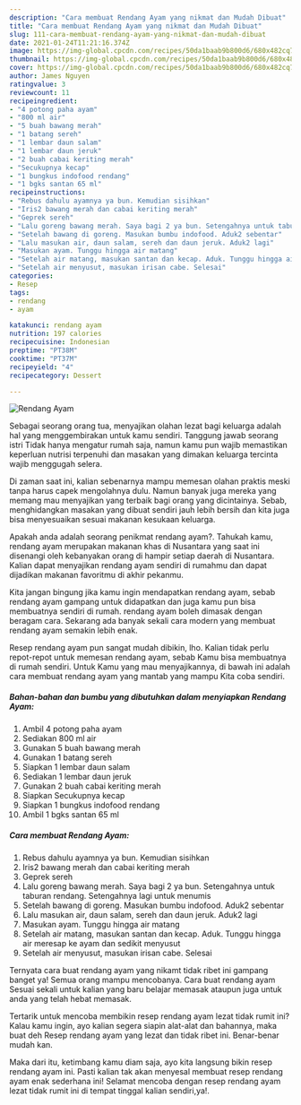 ```yaml
---
description: "Cara membuat Rendang Ayam yang nikmat dan Mudah Dibuat"
title: "Cara membuat Rendang Ayam yang nikmat dan Mudah Dibuat"
slug: 111-cara-membuat-rendang-ayam-yang-nikmat-dan-mudah-dibuat
date: 2021-01-24T11:21:16.374Z
image: https://img-global.cpcdn.com/recipes/50da1baab9b800d6/680x482cq70/rendang-ayam-foto-resep-utama.jpg
thumbnail: https://img-global.cpcdn.com/recipes/50da1baab9b800d6/680x482cq70/rendang-ayam-foto-resep-utama.jpg
cover: https://img-global.cpcdn.com/recipes/50da1baab9b800d6/680x482cq70/rendang-ayam-foto-resep-utama.jpg
author: James Nguyen
ratingvalue: 3
reviewcount: 11
recipeingredient:
- "4 potong paha ayam"
- "800 ml air"
- "5 buah bawang merah"
- "1 batang sereh"
- "1 lembar daun salam"
- "1 lembar daun jeruk"
- "2 buah cabai keriting merah"
- "Secukupnya kecap"
- "1 bungkus indofood rendang"
- "1 bgks santan 65 ml"
recipeinstructions:
- "Rebus dahulu ayamnya ya bun. Kemudian sisihkan"
- "Iris2 bawang merah dan cabai keriting merah"
- "Geprek sereh"
- "Lalu goreng bawang merah. Saya bagi 2 ya bun. Setengahnya untuk taburan rendang. Setengahnya lagi untuk menumis"
- "Setelah bawang di goreng. Masukan bumbu indofood. Aduk2 sebentar"
- "Lalu masukan air, daun salam, sereh dan daun jeruk. Aduk2 lagi"
- "Masukan ayam. Tunggu hingga air matang"
- "Setelah air matang, masukan santan dan kecap. Aduk. Tunggu hingga air meresap ke ayam dan sedikit menyusut"
- "Setelah air menyusut, masukan irisan cabe. Selesai"
categories:
- Resep
tags:
- rendang
- ayam

katakunci: rendang ayam 
nutrition: 197 calories
recipecuisine: Indonesian
preptime: "PT38M"
cooktime: "PT37M"
recipeyield: "4"
recipecategory: Dessert

---
```



![Rendang Ayam](https://img-global.cpcdn.com/recipes/50da1baab9b800d6/680x482cq70/rendang-ayam-foto-resep-utama.jpg)

Sebagai seorang orang tua, menyajikan olahan lezat bagi keluarga adalah hal yang menggembirakan untuk kamu sendiri. Tanggung jawab seorang istri Tidak hanya mengatur rumah saja, namun kamu pun wajib memastikan keperluan nutrisi terpenuhi dan masakan yang dimakan keluarga tercinta wajib menggugah selera.

Di zaman  saat ini, kalian sebenarnya mampu memesan olahan praktis meski tanpa harus capek mengolahnya dulu. Namun banyak juga mereka yang memang mau menyajikan yang terbaik bagi orang yang dicintainya. Sebab, menghidangkan masakan yang dibuat sendiri jauh lebih bersih dan kita juga bisa menyesuaikan sesuai makanan kesukaan keluarga. 



Apakah anda adalah seorang penikmat rendang ayam?. Tahukah kamu, rendang ayam merupakan makanan khas di Nusantara yang saat ini disenangi oleh kebanyakan orang di hampir setiap daerah di Nusantara. Kalian dapat menyajikan rendang ayam sendiri di rumahmu dan dapat dijadikan makanan favoritmu di akhir pekanmu.

Kita jangan bingung jika kamu ingin mendapatkan rendang ayam, sebab rendang ayam gampang untuk didapatkan dan juga kamu pun bisa membuatnya sendiri di rumah. rendang ayam boleh dimasak dengan beragam cara. Sekarang ada banyak sekali cara modern yang membuat rendang ayam semakin lebih enak.

Resep rendang ayam pun sangat mudah dibikin, lho. Kalian tidak perlu repot-repot untuk memesan rendang ayam, sebab Kamu bisa membuatnya di rumah sendiri. Untuk Kamu yang mau menyajikannya, di bawah ini adalah cara membuat rendang ayam yang mantab yang mampu Kita coba sendiri.

<!--inarticleads1-->

##### Bahan-bahan dan bumbu yang dibutuhkan dalam menyiapkan Rendang Ayam:

1. Ambil 4 potong paha ayam
1. Sediakan 800 ml air
1. Gunakan 5 buah bawang merah
1. Gunakan 1 batang sereh
1. Siapkan 1 lembar daun salam
1. Sediakan 1 lembar daun jeruk
1. Gunakan 2 buah cabai keriting merah
1. Siapkan Secukupnya kecap
1. Siapkan 1 bungkus indofood rendang
1. Ambil 1 bgks santan 65 ml




<!--inarticleads2-->

##### Cara membuat Rendang Ayam:

1. Rebus dahulu ayamnya ya bun. Kemudian sisihkan
1. Iris2 bawang merah dan cabai keriting merah
1. Geprek sereh
1. Lalu goreng bawang merah. Saya bagi 2 ya bun. Setengahnya untuk taburan rendang. Setengahnya lagi untuk menumis
1. Setelah bawang di goreng. Masukan bumbu indofood. Aduk2 sebentar
1. Lalu masukan air, daun salam, sereh dan daun jeruk. Aduk2 lagi
1. Masukan ayam. Tunggu hingga air matang
1. Setelah air matang, masukan santan dan kecap. Aduk. Tunggu hingga air meresap ke ayam dan sedikit menyusut
1. Setelah air menyusut, masukan irisan cabe. Selesai




Ternyata cara buat rendang ayam yang nikamt tidak ribet ini gampang banget ya! Semua orang mampu mencobanya. Cara buat rendang ayam Sesuai sekali untuk kalian yang baru belajar memasak ataupun juga untuk anda yang telah hebat memasak.

Tertarik untuk mencoba membikin resep rendang ayam lezat tidak rumit ini? Kalau kamu ingin, ayo kalian segera siapin alat-alat dan bahannya, maka buat deh Resep rendang ayam yang lezat dan tidak ribet ini. Benar-benar mudah kan. 

Maka dari itu, ketimbang kamu diam saja, ayo kita langsung bikin resep rendang ayam ini. Pasti kalian tak akan menyesal membuat resep rendang ayam enak sederhana ini! Selamat mencoba dengan resep rendang ayam lezat tidak rumit ini di tempat tinggal kalian sendiri,ya!.

